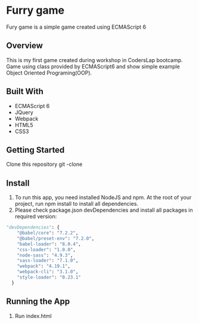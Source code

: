 
# Furry game

Fury game  is a simple game created using ECMAScript 6

## Overview
This is my first game created during workshop in CodersLap bootcamp. Game using class provided by ECMAScript6 and show simple example Object Oriented Programing(OOP).

## Built With
* ECMAScript 6
* JQuery
* Webpack
* HTML5
* CSS3


## Getting Started
Clone this repository git -clone



## Install
1. To run this app, you need installed NodeJS and npm. At the root of your project, run npm install to install all dependencies.
2. Please check package.json devDependencies and install all packages in required version:

```python
"devDependencies": {
    "@babel/core": "7.2.2",
    "@babel/preset-env": "7.2.0",
    "babel-loader": "8.0.4",
    "css-loader": "1.0.0",
    "node-sass": "4.9.3",
    "sass-loader": "7.1.0",
    "webpack": "4.19.1",
    "webpack-cli": "3.1.0",
    "style-loader": "0.23.1"
  }
```

## Running the App
1. Run index.html

